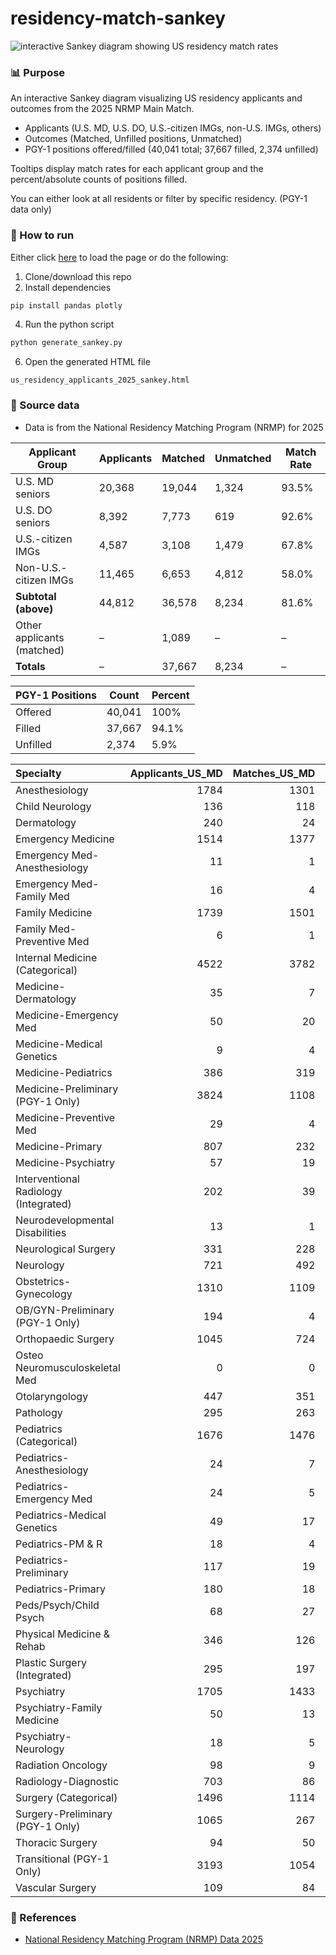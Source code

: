 # residency-match-sankey

![interactive Sankey diagram showing US residency match rates](https://github.com/nickmmark/residency-match-sankey/blob/main/residency_applicants_figure.jpg)


### 📊 Purpose
An interactive Sankey diagram visualizing US residency applicants and outcomes from the 2025 NRMP Main Match.

* Applicants (U.S. MD, U.S. DO, U.S.-citizen IMGs, non-U.S. IMGs, others)
* Outcomes (Matched, Unfilled positions, Unmatched)
* PGY-1 positions offered/filled (40,041 total; 37,667 filled, 2,374 unfilled)

Tooltips display match rates for each applicant group and the percent/absolute counts of positions filled.

You can either look at all residents or filter by specific residency. (PGY-1 data only)


### 🏃 How to run
Either click [here](https://nickmmark.github.io/residency-match-sankey/) to load the page or do the following:
1. Clone/download this repo
2. Install dependencies
```bash
pip install pandas plotly
```   
4. Run the python script
```bash
python generate_sankey.py
```
6. Open the generated HTML file
```
us_residency_applicants_2025_sankey.html
```

### 📖 Source data 
* Data is from the National Residency Matching Program (NRMP) for 2025

| Applicant Group            | Applicants | Matched | Unmatched | Match Rate |
|----------------------------|------------|---------|-----------|------------|
| U.S. MD seniors            | 20,368     | 19,044  | 1,324     | 93.5%      |
| U.S. DO seniors            | 8,392      | 7,773   | 619       | 92.6%      |
| U.S.-citizen IMGs          | 4,587      | 3,108   | 1,479     | 67.8%      |
| Non-U.S.-citizen IMGs      | 11,465     | 6,653   | 4,812     | 58.0%      |
| **Subtotal (above)**       | 44,812     | 36,578  | 8,234     | 81.6%      |
| Other applicants (matched) | –          | 1,089   | –         | –          |
| **Totals**                 | –          | 37,667  | 8,234     | –          |

| PGY-1 Positions | Count  | Percent |
|-----------------|--------|---------|
| Offered         | 40,041 | 100%    |
| Filled          | 37,667 | 94.1%   |
| Unfilled        | 2,374  | 5.9%    |


| Specialty                             |   Applicants_US_MD |   Matches_US_MD |   Applicants_US_DO |   Matches_US_DO |   Applicants_US_IMG |   Matches_US_IMG |   Applicants_NonUS_IMG |   Matches_NonUS_IMG |   Unfilled |
|:--------------------------------------|-------------------:|----------------:|-------------------:|----------------:|--------------------:|-----------------:|-----------------------:|--------------------:|-----------:|
| Anesthesiology                        |               1784 |            1301 |                480 |             308 |                 177 |               47 |                    221 |                  84 |          1 |
| Child Neurology                       |                136 |             118 |                 41 |              32 |                  19 |                5 |                     84 |                  28 |         10 |
| Dermatology                           |                240 |              24 |                 43 |              30 |                   1 |                0 |                      0 |                   0 |          0 |
| Emergency Medicine                    |               1514 |            1377 |               1231 |            1078 |                 467 |              315 |                    336 |                 131 |         65 |
| Emergency Med-Anesthesiology          |                 11 |               1 |                  1 |               0 |                   1 |                0 |                      1 |                   0 |          0 |
| Emergency Med-Family Med              |                 16 |               4 |                  6 |               3 |                   2 |                0 |                      0 |                   0 |          0 |
| Family Medicine                       |               1739 |            1501 |               1907 |            1482 |                1277 |              626 |                   2123 |                 801 |        805 |
| Family Med-Preventive Med             |                  6 |               1 |                  3 |               1 |                   0 |                0 |                      1 |                   0 |          0 |
| Internal Medicine (Categorical)       |               4522 |            3782 |               2396 |            1882 |                2099 |             1145 |                   7630 |                3573 |        357 |
| Medicine-Dermatology                  |                 35 |               7 |                  0 |               0 |                   0 |                0 |                      6 |                   1 |          0 |
| Medicine-Emergency Med                |                 50 |              20 |                 22 |               5 |                  19 |               12 |                     14 |                   1 |          0 |
| Medicine-Medical Genetics             |                  9 |               4 |                  0 |               0 |                   0 |                0 |                      6 |                   5 |          0 |
| Medicine-Pediatrics                   |                386 |             319 |                 67 |              42 |                  30 |               12 |                    110 |                  16 |          3 |
| Medicine-Preliminary (PGY-1 Only)     |               3824 |            1108 |                816 |             137 |                 297 |               52 |                    900 |                 139 |        145 |
| Medicine-Preventive Med               |                 29 |               4 |                 11 |               0 |                   0 |                0 |                     64 |                   4 |          0 |
| Medicine-Primary                      |                807 |             232 |                320 |              48 |                 226 |               24 |                    718 |                  82 |         11 |
| Medicine-Psychiatry                   |                 57 |              19 |                 10 |               2 |                   7 |                1 |                     11 |                   1 |          2 |
| Interventional Radiology (Integrated) |                202 |              39 |                 36 |               4 |                   9 |                0 |                     27 |                   7 |          0 |
| Neurodevelopmental Disabilities       |                 13 |               1 |                  4 |               0 |                   3 |                2 |                      7 |                   0 |          4 |
| Neurological Surgery                  |                331 |             228 |                 22 |               5 |                  13 |                2 |                     52 |                  16 |          3 |
| Neurology                             |                721 |             492 |                247 |             154 |                 135 |               46 |                    627 |                 223 |          7 |
| Obstetrics-Gynecology                 |               1310 |            1109 |                472 |             314 |                 129 |               50 |                    127 |                  44 |          1 |
| OB/GYN-Preliminary (PGY-1 Only)       |                194 |               4 |                 20 |               1 |                   4 |                1 |                     17 |                   2 |          9 |
| Orthopaedic Surgery                   |               1045 |             724 |                295 |             131 |                  48 |                8 |                     29 |                  14 |          0 |
| Osteo Neuromusculoskeletal Med        |                  0 |               0 |                 14 |               0 |                  25 |                0 |                      1 |                   0 |         14 |
| Otolaryngology                        |                447 |             351 |                138 |              24 |                  12 |                2 |                     21 |                   5 |          1 |
| Pathology                             |                295 |             263 |                130 |             104 |                 136 |               57 |                    405 |                 168 |          3 |
| Pediatrics (Categorical)              |               1676 |            1476 |                717 |             519 |                 376 |              251 |                   1174 |                 590 |        147 |
| Pediatrics-Anesthesiology             |                 24 |               7 |                  6 |               3 |                   0 |                0 |                      0 |                   0 |          0 |
| Pediatrics-Emergency Med              |                 24 |               5 |                  6 |               3 |                   0 |                0 |                      0 |                   0 |          0 |
| Pediatrics-Medical Genetics           |                 49 |              17 |                  6 |               5 |                   0 |                0 |                     21 |                   5 |          1 |
| Pediatrics-PM & R                     |                 18 |               4 |                  7 |               1 |                   0 |                0 |                      1 |                   0 |          0 |
| Pediatrics-Preliminary                |                117 |              19 |                 18 |               1 |                   4 |                3 |                     28 |                   2 |          2 |
| Pediatrics-Primary                    |                180 |              18 |                 67 |               4 |                  49 |                3 |                    299 |                  30 |          3 |
| Peds/Psych/Child Psych                |                 68 |              27 |                  5 |               1 |                   5 |                1 |                      0 |                   0 |          0 |
| Physical Medicine & Rehab             |                346 |             126 |                322 |              90 |                  39 |               10 |                     29 |                   9 |          0 |
| Plastic Surgery (Integrated)          |                295 |             197 |                 14 |               2 |                  15 |                2 |                     30 |                   4 |          0 |
| Psychiatry                            |               1705 |            1433 |                694 |             542 |                 329 |              153 |                    409 |                 190 |          8 |
| Psychiatry-Family Medicine            |                 50 |              13 |                  8 |               1 |                   3 |                0 |                      2 |                   0 |          0 |
| Psychiatry-Neurology                  |                 18 |               5 |                  4 |               0 |                   2 |                0 |                      1 |                   0 |          0 |
| Radiation Oncology                    |                 98 |               9 |                 15 |               1 |                   6 |                1 |                     33 |                   1 |          0 |
| Radiology-Diagnostic                  |                703 |              86 |                198 |              35 |                  43 |                7 |                     96 |                   9 |          4 |
| Surgery (Categorical)                 |               1496 |            1114 |                445 |             261 |                 343 |              100 |                    533 |                 114 |          4 |
| Surgery-Preliminary (PGY-1 Only)      |               1065 |             267 |                235 |              64 |                 246 |               88 |                    584 |                 240 |        521 |
| Thoracic Surgery                      |                 94 |              50 |                  9 |               2 |                  19 |                0 |                     19 |                   2 |          0 |
| Transitional (PGY-1 Only)             |               3193 |            1054 |                992 |             346 |                 338 |               89 |                    549 |                 106 |        243 |
| Vascular Surgery                      |                109 |              84 |                  9 |               2 |                   7 |                2 |                     31 |                   9 |          0 |



### 📄 References
* [National Residency Matching Program (NRMP) Data 2025](https://www.nrmp.org/wp-content/uploads/2025/03/Advance_Data_Tables_2025.pdf)
